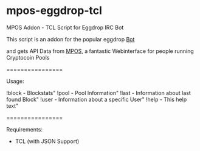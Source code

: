 mpos-eggdrop-tcl
================

MPOS Addon - TCL Script for Eggdrop IRC Bot

This script is an addon for the popular eggdrop <a href="http://www.eggheads.org">Bot</a>

and gets API Data from <a href="https://github.com/TheSerapher/php-mpos">MPOS</a>, 
a fantastic Webinterface for people running Cryptocoin Pools


================

Usage: 

!block       - Blockstats"
!pool        - Pool Information"
!last        - Information about last found Block"
!user <user> - Information about a specific User"
!help        - This help text"
       

================

Requirements:

 - TCL (with JSON Support)

